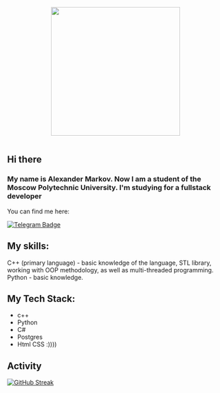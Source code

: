 <div id="header" align="center">
  <img src="https://media.giphy.com/media/PTBVMsYIOB0SBP4MVe/giphy-downsized.gif" width="300"/>
  <p></p>
  <img src="https://komarev.com/ghpvc/?username=moxicom&style=flat-square&color=red" alt=""/>
</div>

## Hi there
### My name is Alexander Markov. Now I am a student of the Moscow Polytechnic University. I'm studying for a fullstack developer
You can find me here:

<div id="badges">
  <a href="https://t.me/moxtoroboan" target="_blank">
    <img src="https://img.shields.io/badge/telegram-white?logo=telegram&color=white" alt="Telegram Badge"/>
  </a>
</div>

## My skills:
C++ (primary language) - basic knowledge of the language, STL library,
working with OOP methodology, as well as multi-threaded programming.
Python - basic knowledge.

## My Tech Stack:
 - c++
 - Python
 - C#
 - Postgres
 - Html CSS :))))
 
## Activity
[![GitHub Streak](http://github-readme-streak-stats.herokuapp.com?user=moxicom&theme=dark&background=000000)](https://git.io/streak-stats)
<!--
**moxicom/moxicom** is a ✨ _special_ ✨ repository because its `README.md` (this file) appears on your GitHub profile.

Here are some ideas to get you started:

- 🔭 I’m currently working on ...
- 🌱 I’m currently learning ...
- 👯 I’m looking to collaborate on ...
- 🤔 I’m looking for help with ...
- 💬 Ask me about ...
- 📫 How to reach me: ...
- 😄 Pronouns: ...
- ⚡ Fun fact: ...
-->

